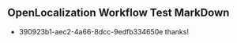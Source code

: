 ## OpenLocalization Workflow Test MarkDown
* 390923b1-aec2-4a66-8dcc-9edfb334650e thanks!

<!--HONumber=Sep16_HO1-->


